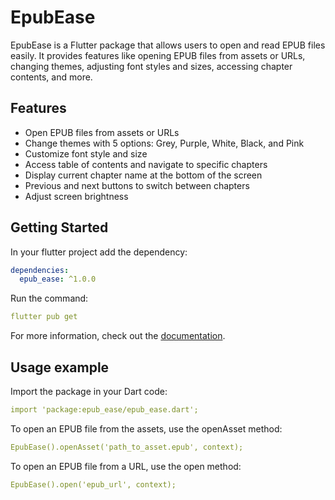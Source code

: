 # EpubEase

EpubEase is a Flutter package that allows users to open and read EPUB files easily. It provides features like opening EPUB files from assets or URLs, changing themes, adjusting font styles and sizes, accessing chapter contents, and more.

## Features

- Open EPUB files from assets or URLs
- Change themes with 5 options: Grey, Purple, White, Black, and Pink
- Customize font style and size
- Access table of contents and navigate to specific chapters
- Display current chapter name at the bottom of the screen
- Previous and next buttons to switch between chapters
- Adjust screen brightness




## Getting Started #

In your flutter project add the dependency:

   ```yaml
   dependencies:
     epub_ease: ^1.0.0
   ```  

Run the command:

   ```yaml
   flutter pub get
   ```    
For more information, check out the [documentation](https://flutter.dev/).
   
## Usage example
Import the package in your Dart code:

   ```yaml
   import 'package:epub_ease/epub_ease.dart';
   ```  
To open an EPUB file from the assets, use the openAsset method:

   ```yaml
   EpubEase().openAsset('path_to_asset.epub', context);
   ```  
To open an EPUB file from a URL, use the open method:

   ```yaml
  EpubEase().open('epub_url', context);
   ```  


